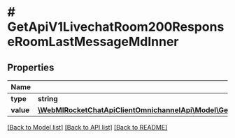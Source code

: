 # # GetApiV1LivechatRoom200ResponseRoomLastMessageMdInner

## Properties

Name | Type | Description | Notes
------------ | ------------- | ------------- | -------------
**type** | **string** |  | [optional]
**value** | [**\WebMIRocketChatApiClientOmnichannelApi\Model\GetApiV1LivechatRoom200ResponseRoomLastMessageMdInnerValueInner[]**](GetApiV1LivechatRoom200ResponseRoomLastMessageMdInnerValueInner.md) |  | [optional]

[[Back to Model list]](../../README.md#models) [[Back to API list]](../../README.md#endpoints) [[Back to README]](../../README.md)
